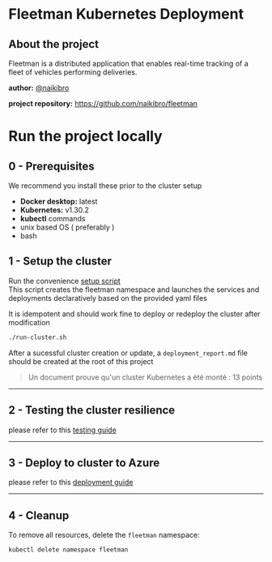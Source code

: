 # Fleetman Kubernetes Deployment

## About the project

Fleetman is a distributed application that enables real-time tracking of a fleet of vehicles performing deliveries.

**author:** [@naikibro](https://github.com/naikibro)

**project repository:** https://github.com/naikibro/fleetman

# Run the project locally

## 0 - Prerequisites

We recommend you install these prior to the cluster setup

- **Docker desktop:** latest
- **Kubernetes:** v1.30.2
- **kubectl** commands
- unix based OS ( preferably )
- bash

## 1 - Setup the cluster

Run the convenience [setup script](./run-cluster.sh)  
This script creates the fleetman namespace and launches the services and deployments declaratively based on the provided yaml files

It is idempotent and should work fine to deploy or redeploy the cluster after modification

```sh
./run-cluster.sh
```

After a sucessful cluster creation or update, a `deployment_report.md` file should be created at the root of this project

> Un document prouve qu'un cluster Kubernetes a été monté : 13 points

---

## 2 - Testing the cluster resilience

please refer to this [testing guide](./docs/TESTING.md)

---

## 3 - Deploy to cluster to Azure

please refer to this [deployment guide](./docs/DEPLOY.md)

---

## 4 - Cleanup

To remove all resources, delete the `fleetman` namespace:

```bash
kubectl delete namespace fleetman
```
